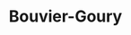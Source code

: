 ---
title: "Bouvier-Goury"
url: /saint-gervais-la-foret/bouvier-goury/
shop: directeurs de funérailles
---